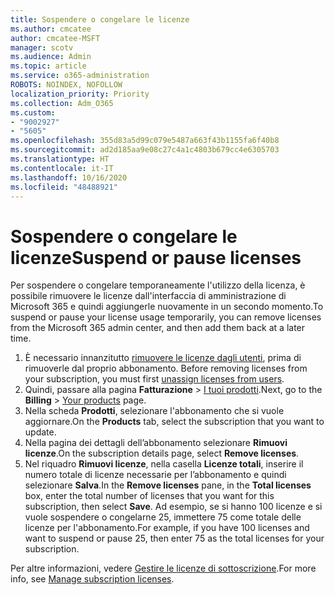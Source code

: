 ```yaml
---
title: Sospendere o congelare le licenze
ms.author: cmcatee
author: cmcatee-MSFT
manager: scotv
ms.audience: Admin
ms.topic: article
ms.service: o365-administration
ROBOTS: NOINDEX, NOFOLLOW
localization_priority: Priority
ms.collection: Adm_O365
ms.custom:
- "9002927"
- "5605"
ms.openlocfilehash: 355d83a5d99c079e5487a663f43b1155fa6f40b8
ms.sourcegitcommit: ad2d185aa9e08c27c4a1c4803b679cc4e6305703
ms.translationtype: HT
ms.contentlocale: it-IT
ms.lasthandoff: 10/16/2020
ms.locfileid: "48488921"
---
```

# <a name="suspend-or-pause-licenses"></a><span data-ttu-id="d3b6c-102">Sospendere o congelare le licenze</span><span class="sxs-lookup"><span data-stu-id="d3b6c-102">Suspend or pause licenses</span></span>

<span data-ttu-id="d3b6c-103">Per sospendere o congelare temporaneamente l'utilizzo della licenza, è possibile rimuovere le licenze dall'interfaccia di amministrazione di Microsoft 365 e quindi aggiungerle nuovamente in un secondo momento.</span><span class="sxs-lookup"><span data-stu-id="d3b6c-103">To suspend or pause your license usage temporarily, you can remove licenses from the Microsoft 365 admin center, and then add them back at a later time.</span></span>

1. <span data-ttu-id="d3b6c-104">È necessario innanzitutto [rimuovere le licenze dagli utenti](https://docs.microsoft.com/microsoft-365/admin/manage/remove-licenses-from-users), prima di rimuoverle dal proprio abbonamento. </span><span class="sxs-lookup"><span data-stu-id="d3b6c-104">Before removing licenses from your subscription, you must first [unassign licenses from users](https://docs.microsoft.com/microsoft-365/admin/manage/remove-licenses-from-users).</span></span>
2. <span data-ttu-id="d3b6c-105">Quindi, passare alla pagina **Fatturazione**  >  [I tuoi prodotti](https://go.microsoft.com/fwlink/p/?linkid=842054).</span><span class="sxs-lookup"><span data-stu-id="d3b6c-105">Next, go to the **Billing** > [Your products](https://go.microsoft.com/fwlink/p/?linkid=842054) page.</span></span>
3. <span data-ttu-id="d3b6c-106">Nella scheda **Prodotti**, selezionare l'abbonamento che si vuole aggiornare.</span><span class="sxs-lookup"><span data-stu-id="d3b6c-106">On the **Products** tab, select the subscription that you want to update.</span></span>
4. <span data-ttu-id="d3b6c-107">Nella pagina dei dettagli dell’abbonamento selezionare **Rimuovi licenze**.</span><span class="sxs-lookup"><span data-stu-id="d3b6c-107">On the subscription details page, select **Remove licenses**.</span></span>
5. <span data-ttu-id="d3b6c-108">Nel riquadro **Rimuovi licenze**, nella casella **Licenze totali**, inserire il numero totale di licenze necessarie per l’abbonamento e quindi selezionare **Salva**.</span><span class="sxs-lookup"><span data-stu-id="d3b6c-108">In the **Remove licenses** pane, in the **Total licenses** box, enter the total number of licenses that you want for this subscription, then select **Save**.</span></span> <span data-ttu-id="d3b6c-109">Ad esempio, se si hanno 100 licenze e si vuole sospendere o congelarne 25, immettere 75 come totale delle licenze per l'abbonamento.</span><span class="sxs-lookup"><span data-stu-id="d3b6c-109">For example, if you have 100 licenses and want to suspend or pause 25, then enter 75 as the total licenses for your subscription.</span></span>

<span data-ttu-id="d3b6c-110">Per altre informazioni, vedere [Gestire le licenze di sottoscrizione](https://docs.microsoft.com/microsoft-365/commerce/licenses/buy-licenses).</span><span class="sxs-lookup"><span data-stu-id="d3b6c-110">For more info, see [Manage subscription licenses](https://docs.microsoft.com/microsoft-365/commerce/licenses/buy-licenses).</span></span>